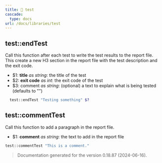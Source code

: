 ```yaml
---
title: 📂 test
cascade:
  type: docs
url: /docs/libraries/test
---
```


## test::endTest

Call this function after each test to write the test results to the report file.
This create a new H3 section in the report file with the test description and the exit code.

- $1: **title** _as string_:
     the title of the test
- $2: **exit code** _as int_:
     the exit code of the test
- $3: comment _as string_:
     (optional) a text to explain what is being tested
     (defaults to "")

```bash
  test::endTest "Testing something" $?
```


## test::commentTest

Call this function to add a paragraph in the report file.

- $1: **comment** _as string_:
     the text to add in the report file

```bash
test::commentTest "This is a comment."
```




> Documentation generated for the version 0.18.87 (2024-06-16).
